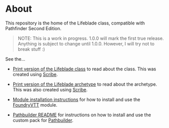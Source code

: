 # About

This repository is the home of the Lifeblade class, compatible with Pathfinder Second Edition.

> NOTE: This is a work in progress. 1.0.0 will mark the first true release. Anything is subject to change until 1.0.0. However, I will try not to break stuff :)

See the...

* [Print version of the Lifeblade class](https://intrand.github.io/pf2e-lifeblade/print/lifeblade.html) to read about the class. This was created using [Scribe](https://scribe.pf2.tools).

* [Print version of the Lifeblade archetype](https://intrand.github.io/pf2e-lifeblade/print/lifeblade-archetype.html) to read about the archetype. This was also created using [Scribe](https://scribe.pf2.tools).

* [Module installation instructions](module.md) for how to install and use the [FoundryVTT](https://foundryvtt.com) module.

* [Pathbuilder README](pathbuilder/README.md) for instructions on how to install and use the custom pack for [Pathbuilder](https://pathbuilder2e.com).
